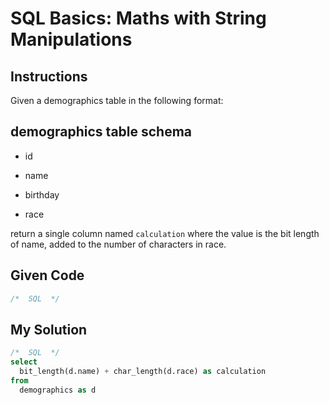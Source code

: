 # SQL Basics: Maths with String Manipulations

## Instructions

Given a demographics table in the following format:

## demographics table schema

- id

- name

- birthday

- race

return a single column named `calculation` where the value is the bit length of name, added to the number of characters in race.

## Given Code
```sql
/*  SQL  */
```

## My Solution
```sql
/*  SQL  */
select 
  bit_length(d.name) + char_length(d.race) as calculation
from
  demographics as d
```
